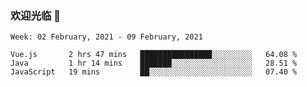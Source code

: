 ### 欢迎光临 👋

<!--
**lianganqing/lianganqing** is a ✨ _special_ ✨ repository because its `README.md` (this file) appears on your GitHub profile.

Here are some ideas to get you started:

- 🔭 I’m currently working on ...
- 🌱 I’m currently learning ...
- 👯 I’m looking to collaborate on ...
- 🤔 I’m looking for help with ...
- 💬 Ask me about ...
- 📫 How to reach me: ...
- 😄 Pronouns: ...
- ⚡ Fun fact: ...
-->
<!--START_SECTION:waka-->
```text
Week: 02 February, 2021 - 09 February, 2021

Vue.js       2 hrs 47 mins   ████████████████░░░░░░░░░   64.08 % 
Java         1 hr 14 mins    ███████░░░░░░░░░░░░░░░░░░   28.51 % 
JavaScript   19 mins         ██░░░░░░░░░░░░░░░░░░░░░░░   07.40 % 
```
<!--END_SECTION:waka-->
